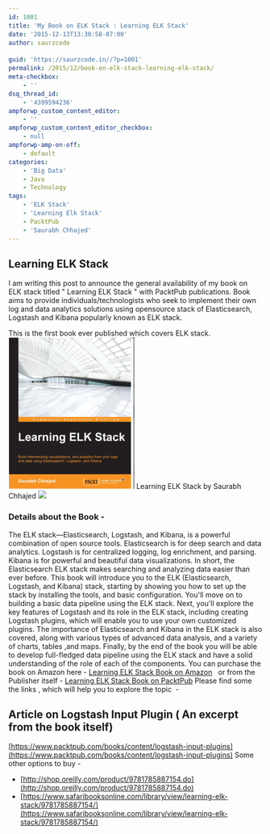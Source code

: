 ```yaml
---
id: 1001
title: 'My Book on ELK Stack : Learning ELK Stack'
date: '2015-12-13T13:30:58-07:00'
author: saurzcode

guid: 'https://saurzcode.in//?p=1001'
permalink: /2015/12/book-on-elk-stack-learning-elk-stack/
meta-checkbox:
    - ''
dsq_thread_id:
    - '4399594236'
ampforwp_custom_content_editor:
    - ''
ampforwp_custom_content_editor_checkbox:
    - null
ampforwp-amp-on-off:
    - default
categories:
    - 'Big Data'
    - Java
    - Technology
tags:
    - 'ELK Stack'
    - 'Learning Elk Stack'
    - PacktPub
    - 'Saurabh Chhajed'
---
```


## Learning ELK Stack


I am writing this post to announce the general availability of my book on ELK stack titled " Learning ELK Stack " with PacktPub publications. Book aims to provide individuals/technologists who seek to implement their own log and data analytics solutions using opensource stack of Elasticsearch, Logstash and Kibana popularly known as ELK stack. 

<!--more-->
This is the first book ever published which covers ELK stack. ![ELK](/assets/uploads/2015/12/Learning-Elk-250x300.png) Learning ELK Stack by Saurabh Chhajed ![](http://ir-in.amazon-adsystem.com/e/ir?t=saurzcode-21&l=as2&o=31&a=B0146WY5QM)  

### Details about the Book -

The ELK stack—Elasticsearch, Logstash, and Kibana, is a powerful combination of open source tools. Elasticsearch is for deep search and data analytics. Logstash is for centralized logging, log enrichment, and parsing. Kibana is for powerful and beautiful data visualizations. In short, the Elasticsearch ELK stack makes searching and analyzing data easier than ever before. This book will introduce you to the ELK (Elasticsearch, Logstash, and Kibana) stack, starting by showing you how to set up the stack by installing the tools, and basic configuration. You'll move on to building a basic data pipeline using the ELK stack. Next, you'll explore the key features of Logstash and its role in the ELK stack, including creating Logstash plugins, which will enable you to use your own customized plugins. The importance of Elasticsearch and Kibana in the ELK stack is also covered, along with various types of advanced data analysis, and a variety of charts, tables ,and maps. Finally, by the end of the book you will be able to develop full-fledged data pipeline using the ELK stack and have a solid understanding of the role of each of the components. You can purchase the book on Amazon here - [Learning ELK Stack Book on Amazon](http://www.amazon.in/gp/product/B0146WY5QM/ref=as_li_tl?ie=UTF8&camp=3626&creative=24822&creativeASIN=B0146WY5QM&linkCode=as2&tag=saurzcode-21)   or from the Publisher itself - [Learning ELK Stack Book on PacktPub](https://www.packtpub.com/big-data-and-business-intelligence/learning-elk-stack) Please find some the links , which will help you to explore the topic  -

Article on Logstash Input Plugin ( An excerpt from the book itself)
-------------------------------------------------------------------

[https://www.packtpub.com/books/content/logstash-input-plugins](https://www.packtpub.com/books/content/logstash-input-plugins) Some other options to buy -

*   [http://shop.oreilly.com/product/9781785887154.do](http://shop.oreilly.com/product/9781785887154.do)
*   [https://www.safaribooksonline.com/library/view/learning-elk-stack/9781785887154/](https://www.safaribooksonline.com/library/view/learning-elk-stack/9781785887154/)